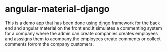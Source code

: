 # angular-material-django
This is a demo app that has been done using djngo framework for the back end and angular material on the front end.It simulates a commenting system for a company where the admin can create companies.creates employees and asssigns them to acompany,the employees create comments or collect comments fo\rom the company customers.
